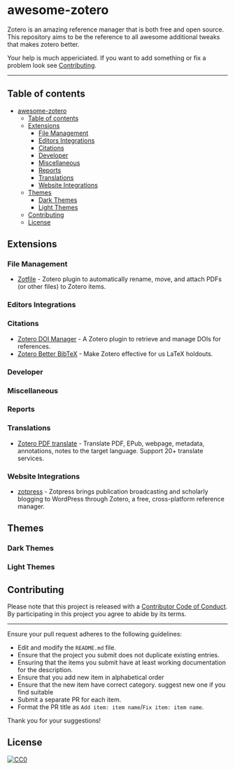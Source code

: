 # awesome-zotero

Zotero is an amazing reference manager that is both free and open source. This repository aims to be the reference to all awesome additional tweaks that makes zotero better. 

Your help is much appericiated. If you want to add something or fix a problem look see [Contributing](#contributing).


--------------------

## Table of contents

- [awesome-zotero](#awesome-zotero)
  - [Table of contents](#table-of-contents)
  - [Extensions](#extensions)
    - [File Management](#file-management)
    - [Editors Integrations](#editors-integrations)
    - [Citations](#citations)
    - [Developer](#developer)
    - [Miscellaneous](#miscellaneous)
    - [Reports](#reports)
    - [Translations](#translations)
    - [Website Integrations](#website-integrations)
  - [Themes](#themes)
    - [Dark Themes](#dark-themes)
    - [Light Themes](#light-themes)
  - [Contributing](#contributing)
  - [License](#license)


## Extensions

### File Management
- [Zotfile](https://github.com/jlegewie/zotfile) - Zotero plugin to automatically rename, move, and attach PDFs (or other files) to Zotero items.


### Editors Integrations

### Citations
- [Zotero DOI Manager](https://github.com/bwiernik/zotero-shortdoi) - A Zotero plugin to retrieve and manage DOIs for references. 
- [Zotero Better BibTeX](https://github.com/retorquere/zotero-better-bibtex) - Make Zotero effective for us LaTeX holdouts.

### Developer

### Miscellaneous

### Reports

### Translations
- [Zotero PDF translate](https://github.com/windingwind/zotero-pdf-translate) -  Translate PDF, EPub, webpage, metadata, annotations, notes to the target language. Support 20+ translate services. 
### Website Integrations
- [zotpress](https://wordpress.org/plugins/zotpress/) - Zotpress brings publication broadcasting and scholarly blogging to WordPress through Zotero, a free, cross-platform reference manager.

## Themes

### Dark Themes

### Light Themes



## Contributing

Please note that this project is released with a
[Contributor Code of Conduct](code-of-conduct.md). By participating in this
project you agree to abide by its terms.

---

Ensure your pull request adheres to the following guidelines:

- Edit and modify the `README.md` file.
- Ensure that the project you submit does not duplicate existing entries.
- Ensuring that the items you submit have at least working documentation for the description.
- Ensure that you add new item in alphabetical order
- Ensure that the new item have correct category. suggest new one if you find suitable
- Submit a separate PR for each item.
- Format the PR title as `Add item: item name`/`Fix item: item name`.

Thank you for your suggestions!

## License

[![CC0][CC0-badge]][CC0-link]

[CC0-badge]: http://mirrors.creativecommons.org/presskit/buttons/88x31/svg/cc-zero.svg
[CC0-link]: https://creativecommons.org/publicdomain/zero/1.0/
